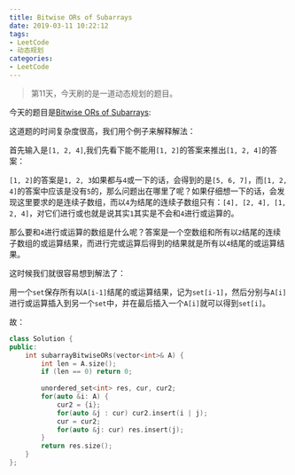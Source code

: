 ```yaml
---
title: Bitwise ORs of Subarrays
date: 2019-03-11 10:22:12
tags:
- LeetCode
- 动态规划
categories:
- LeetCode
---
```


> 第11天，今天刷的是一道动态规划的题目。

今天的题目是[Bitwise ORs of Subarrays](https://leetcode.com/problems/bitwise-ors-of-subarrays/):

这道题的时间复杂度很高，我们用个例子来解释解法：

首先输入是`[1, 2, 4]`,我们先看下能不能用`[1, 2]`的答案来推出`[1, 2, 4]`的答案：

`[1, 2]`的答案是`1, 2, 3`如果都与`4`或一下的话，会得到的是`[5, 6, 7]`，而`[1, 2, 4]`的答案中应该是没有`5`的，那么问题出在哪里了呢？如果仔细想一下的话，会发现这里要求的是连续子数组，而以`4`为结尾的连续子数组只有：`[4], [2, 4], [1, 2, 4]`，对它们进行或也就是说其实`1`其实是不会和`4`进行或运算的。

那么要和`4`进行或运算的数组是什么呢？答案是一个空数组和所有以`2`结尾的连续子数组的或运算结果，而进行完或运算后得到的结果就是所有以`4`结尾的或运算结果。

这时候我们就很容易想到解法了：

用一个`set`保存所有以`A[i-1]`结尾的或运算结果，记为`set[i-1]`，然后分别与`A[i]`进行或运算插入到另一个`set`中，并在最后插入一个`A[i]`就可以得到`set[i]`。

故：

```c++
class Solution {
public:
    int subarrayBitwiseORs(vector<int>& A) {
        int len = A.size();
        if (len == 0) return 0;
        
        unordered_set<int> res, cur, cur2;
        for(auto &i: A) {
            cur2 = {i};
            for(auto &j : cur) cur2.insert(i | j);
            cur = cur2;
            for(auto &j: cur) res.insert(j);
        }
        return res.size();
    }
};
```
